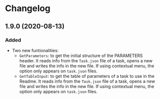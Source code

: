 # Changelog

## 1.9.0 (2020-08-13)

### Added

- Two new funtionalities:
  - `GetParameters`: to get the initial structure of the PARAMETERS header. It reads info from the `Task.json` file of a task, opens a new file and writes the info in the new file. If using contextual menu, the option only appears on `task.json` files.
  - `GetTableInput`: to get the table of parameters of a task to use in the Readme. It reads info from the `Task.json` file of a task, opens a new file and writes the info in the new file. If using contextual menu, the option only appears on `task.json` files.
